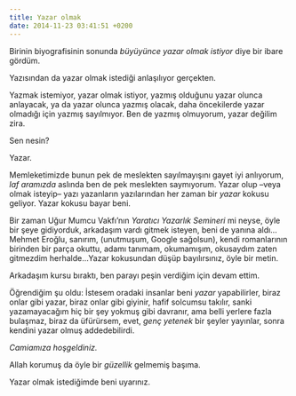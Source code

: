 ```yaml
---
title: Yazar olmak
date: 2014-11-23 03:41:51 +0200
---
```


Birinin biyografisinin sonunda *büyüyünce yazar olmak istiyor* diye bir
ibare gördüm.

Yazısından da yazar olmak istediği anlaşılıyor gerçekten.

Yazmak istemiyor, yazar olmak istiyor, yazmış olduğunu yazar olunca
anlayacak, ya da yazar olunca yazmış olacak, daha öncekilerde yazar
olmadığı için yazmış sayılmıyor. Ben de yazmış olmuyorum, yazar değilim
zira.

Sen nesin?

Yazar.

Memleketimizde bunun pek de meslekten sayılmayışını gayet iyi anlıyorum,
*laf aramızda* aslında ben de pek meslekten saymıyorum. Yazar olup –veya
olmak isteyip– yazı yazanların yazılarından her zaman bir *yazar* kokusu
geliyor. Yazar kokusu bayar beni.

Bir zaman Uğur Mumcu Vakfı’nın *Yaratıcı Yazarlık Semineri* mi neyse,
öyle bir şeye gidiyorduk, arkadaşım vardı gitmek isteyen, beni de yanına
aldı…Mehmet Eroğlu, sanırım, (unutmuşum, Google sağolsun), kendi
romanlarının birinden bir parça okuttu, adamı tanımam, okumamışım,
okusaydım zaten gitmezdim herhalde…Yazar kokusundan düşüp bayılırsınız,
öyle bir metin.

Arkadaşım kursu bıraktı, ben parayı peşin verdiğim için devam ettim.

Öğrendiğim şu oldu: İstesem oradaki insanlar beni *yazar* yapabilirler,
biraz onlar gibi yazar, biraz onlar gibi giyinir, hafif solcumsu
takılır, sanki yazamayacağım hiç bir şey yokmuş gibi davranır, ama belli
yerlere fazla bulaşmaz, biraz da üfürürsem, evet, *genç yetenek* bir
şeyler yayınlar, sonra kendini yazar olmuş addedebilirdi.

*Camiamıza hoşgeldiniz.*

Allah korumuş da öyle bir *güzellik* gelmemiş başıma.

Yazar olmak istediğimde beni uyarınız.
